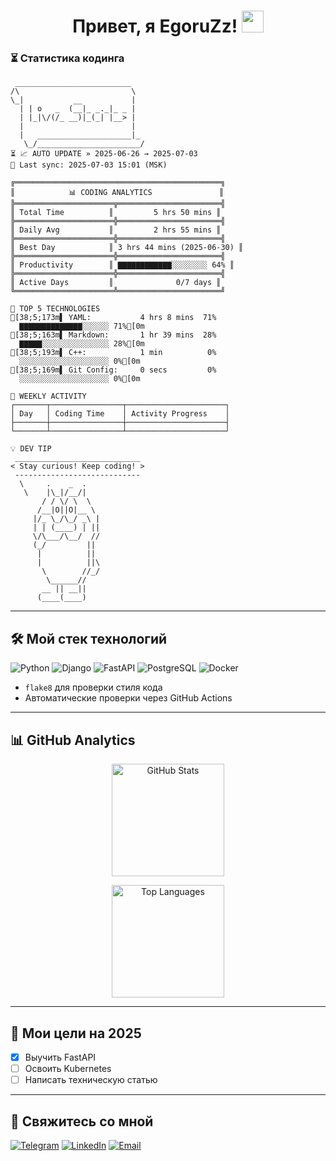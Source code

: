<h1 align="center"> 
  Привет, я EgoruZz!
  <img src="https://media.giphy.com/media/hvRJCLFzcasrR4ia7z/giphy.gif" width="35px"/>
</h1>

### ⏳ Статистика кодинга
```text
 __________________________
/\                         \
\_|           __           |
  | | o   _  (__|_ _._|_ _ |
  | |_|\/(/_ __)|_(_| |__> |
  |                        |
  |   _____________________|_
   \_/_______________________/
⏳ 📈 AUTO UPDATE » 2025-06-26 → 2025-07-03
🔄 Last sync: 2025-07-03 15:01 (MSK)

╔══════════════════════════════════════════════╗
║            📊 CODING ANALYTICS               ║
╠══════════════════════╦═══════════════════════╣
║ Total Time          ║         5 hrs 50 mins ║
╠══════════════════════╬═══════════════════════╣
║ Daily Avg           ║         2 hrs 55 mins ║
╠══════════════════════╬═══════════════════════╣
║ Best Day            ║ 3 hrs 44 mins (2025-06-30) ║
╠══════════════════════╬═══════════════════════╣
║ Productivity        ║ ▇▇▇▇▇▇▇▇▇▇▇▇░░░░░░░░ 64% ║
╠══════════════════════╬═══════════════════════╣
║ Active Days         ║              0/7 days ║
╚══════════════════════╩═══════════════════════╝

🌈 TOP 5 TECHNOLOGIES
[38;5;173m▌ YAML:           4 hrs 8 mins  71%
  ▇▇▇▇▇▇▇▇▇▇▇▇▇▇░░░░░░ 71%[0m
[38;5;163m▌ Markdown:       1 hr 39 mins  28%
  ▇▇▇▇▇░░░░░░░░░░░░░░░ 28%[0m
[38;5;193m▌ C++:            1 min          0%
  ░░░░░░░░░░░░░░░░░░░░ 0%[0m
[38;5;169m▌ Git Config:     0 secs         0%
  ░░░░░░░░░░░░░░░░░░░░ 0%[0m

📅 WEEKLY ACTIVITY
┌───────┬────────────────┬──────────────────────┐
│ Day   │ Coding Time    │ Activity Progress    │
├───────┼────────────────┼──────────────────────┤
└───────┴────────────────┴──────────────────────┘

💡 DEV TIP
 ____________________________
< Stay curious! Keep coding! >
 ----------------------------
  \     .    _  .    
   \    |\_|/__/|    
       / / \/ \  \  
      /__|O||O|__ \ 
     |/_ \_/\_/ _\ |  
     | | (____) | ||  
     \/\___/\__/  // 
     (_/         ||
      |          ||
      |          ||\   
       \        //_/  
        \______//
       __ || __||
      (____(____)
```
---

## 🛠 Мой стек технологий

![Python](https://img.shields.io/badge/-Python-3776AB?logo=python&logoColor=white)
![Django](https://img.shields.io/badge/-Django-092E20?logo=django&logoColor=white)
![FastAPI](https://img.shields.io/badge/-FastAPI-009688?logo=fastapi&logoColor=white)
![PostgreSQL](https://img.shields.io/badge/-PostgreSQL-4169E1?logo=postgresql&logoColor=white)
![Docker](https://img.shields.io/badge/-Docker-2496ED?logo=docker&logoColor=white)

- `flake8` для проверки стиля кода
- Автоматические проверки через GitHub Actions

---

## 📊 GitHub Analytics

<div align="center">
  <!-- Основная статистика с улучшенной обработкой ошибок -->
  <picture>
    <source
      srcset="https://github-readme-stats-sigma-five.vercel.app/api?username=EgoruZz&show_icons=true&count_private=true&disable_animations=true&include_all_commits=false"
      media="(prefers-color-scheme: light)"
    />
    <img 
      src="https://github-readme-stats-sigma-five.vercel.app/api?username=EgoruZz&show_icons=true&count_private=true&disable_animations=true" 
      height="180em"
      alt="GitHub Stats"
      onerror="this.onerror=null;this.src='https://github-profile-summary-cards.vercel.app/api/cards/stats?username=EgoruZz&theme=github'"
    />
  </picture>

  <!-- Топ языков с улучшенной фильтрацией -->
  <img
    src="https://github-readme-stats-sigma-five.vercel.app/api/top-langs/?username=EgoruZz&layout=compact&exclude_repo=README-STATS,starter-templates&langs_count=8&count_private=true"
    height="180em"
    alt="Top Languages"
    onerror="this.onerror=null;this.src='https://github-profile-summary-cards.vercel.app/api/cards/repos-per-language?username=EgoruZz&theme=github'"
  />
</div>

---

## 🎯 Мои цели на 2025
- [x] Выучить FastAPI
- [ ] Освоить Kubernetes
- [ ] Написать техническую статью

---

## 🤝 Свяжитесь со мной
[![Telegram](https://img.shields.io/badge/Telegram-@ваш_ник-26A5E4?logo=telegram)](https://t.me/your_username)
[![LinkedIn](https://img.shields.io/badge/LinkedIn-Ваше_Имя-0A66C2?logo=linkedin)](https://linkedin.com/in/your_username)
[![Email](https://img.shields.io/badge/Email-ваш@email.com-EA4335?logo=gmail)](mailto:ваш@email.com)
